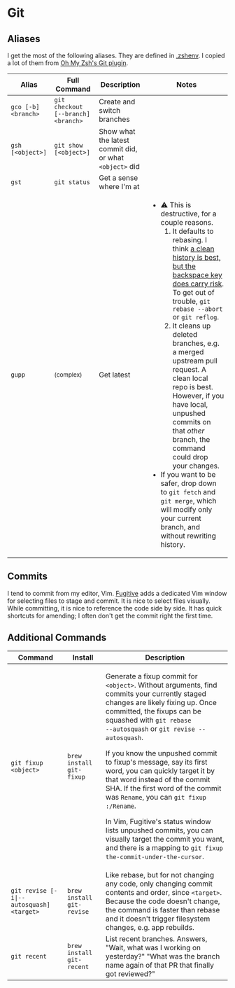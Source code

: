 # Git

## Aliases

I get the most of the following aliases. They are defined in
[.zshenv](../.zshenv). I copied a lot of them from
[Oh My Zsh's Git plugin](https://github.com/ohmyzsh/ohmyzsh/blob/509a5549008c178e982bc8f728a07a2e2dbc58a9/plugins/git/git.plugin.zsh).

<table>
<thead>
<tr>
<th>Alias</th>
<th>Full Command</th>
<th>Description</th>
<th>Notes</th>
</tr>
</thead>
<tbody>
<tr>
<td>
<code>gco [-b] &lt;branch&gt;</code>
</td>
<td>
<code>git checkout [--branch] &lt;branch&gt;</code>
</td>
<td>
Create and switch branches
</td>
<td></td>
</tr>
<tr>
<td>
<code>gsh [&lt;object&gt;]</code>
</td>
<td>
<code>git show [&lt;object&gt;]</code>
</td>
<td>
Show what the latest commit did, or what <code>&lt;object&gt;</code> did
</td>
<td></td>
</tr>
<tr>
<td>
<code>gst</code>
</td>
<td>
<code>git status</code>
</td>
<td>
Get a sense where I'm at
</td>
<td></td>
</tr>
<tr>
<td>
<code>gupp</code>
</td>
<td>
<small>(complex)</small>
</td>
<td>
Get latest
</td>
<td>

-   ⚠️ This is destructive, for a couple reasons.
    1. It defaults to rebasing. I think
       [a clean history is best, but the backspace key does carry risk](https://blog.izs.me/2012/12/git-rebase/).
       To get out of trouble, `git rebase --abort` or `git reflog`.
    1. It cleans up deleted branches, e.g. a merged upstream pull request. A
       clean local repo is best. However, if you have local, unpushed commits on
       that _other_ branch, the command could drop your changes.
-   If you want to be safer, drop down to `git fetch` and `git merge`, which
    will modify only your current branch, and without rewriting history.

</td>
</tr>
</tbody>
</table>

## Commits

I tend to commit from my editor, Vim.
[Fugitive](https://github.com/tpope/vim-fugitive) adds a dedicated Vim window
for selecting files to stage and commit. It is nice to select files visually.
While committing, it is nice to reference the code side by side. It has quick
shortcuts for amending; I often don't get the commit right the first time.

## Additional Commands

<table>
<thead>
<tr>
<th>Command</th>
<th>Install</th>
<th>Description</th>
</tr>
</thead>
<tbody>
<tr>
<td>
<code>git fixup &lt;object&gt;</code>
</td>
<td>
<code>brew install git-fixup</code>
</td>
<td>

Generate a fixup commit for <code>&lt;object&gt;</code>. Without arguments, find
commits your currently staged changes are likely fixing up. Once committed, the
fixups can be squashed with <code>git rebase --autosquash</code> or <code>git
revise --autosquash</code>.

If you know the unpushed commit to fixup's message, say its first word, you can
quickly target it by that word instead of the commit SHA. If the first word of
the commit was `Rename`, you can `git fixup :/Rename`.

In Vim, Fugitive's status window lists unpushed commits, you can visually target
the commit you want, and there is a mapping to
`git fixup the-commit-under-the-cursor`.

</td>
</tr>
<tr>
<td>
<code>git revise [-i|--autosquash] &lt;target&gt;</code>
</td>
<td>
<code>brew install git-revise</code>
</td>
<td>
Like rebase, but for not changing any code, only changing commit contents and
order, since <code>&lt;target&gt;</code>. Because the code doesn't change, the
command is faster than rebase and it doesn't trigger filesystem changes, e.g.
app rebuilds.
</td>
</tr>
<tr>
<td>
<code>git recent</code>
</td>
<td>
<code>brew install git-recent</code>
</td>
<td>
List recent branches. Answers, "Wait, what was I working on yesterday?" "What
was the branch name again of that PR that finally got reviewed?"
</td>
</tr>
</tbody>
</table>
